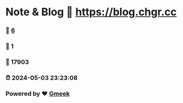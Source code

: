 # Note & Blog :link: https://blog.chgr.cc 
### :page_facing_up: [6](https://blog.chgr.cc/tag.html) 
### :speech_balloon: 1 
### :hibiscus: 17903 
### :alarm_clock: 2024-05-03 23:23:08 
### Powered by :heart: [Gmeek](https://github.com/Meekdai/Gmeek)
